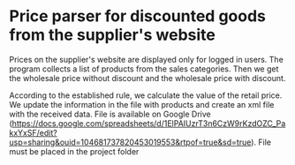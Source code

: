 # Price parser for discounted goods from the supplier's website

Prices on the supplier's website are displayed only for logged in users. The program collects a list of products from the sales categories. Then we get the wholesale price without discount and the wholesale price with discount.

According to the established rule, we calculate the value of the retail price. We update the information in the file with products and create an xml file with the received data. File is available on Google Drive (https://docs.google.com/spreadsheets/d/1ElPAIUzrT3n6CzW9rKzdOZC_PakxYxSF/edit?usp=sharing&ouid=104681737820453019553&rtpof=true&sd=true). File must be placed in the project folder
